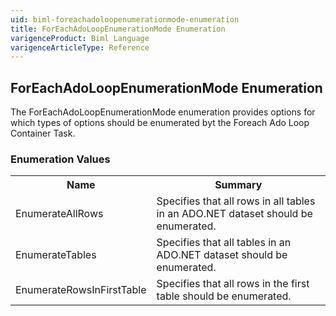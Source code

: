 ```yaml
---
uid: biml-foreachadoloopenumerationmode-enumeration
title: ForEachAdoLoopEnumerationMode Enumeration
varigenceProduct: Biml Language
varigenceArticleType: Reference
---
```


## ForEachAdoLoopEnumerationMode Enumeration<div class="LanguageSummary"><div class ="SummaryItem">The ForEachAdoLoopEnumerationMode enumeration provides options for which types of options should be enumerated byt the Foreach Ado Loop Container Task.</div></div><div class="EnumValueGroup">### Enumeration Values<table id="EnumValue" class="MemberList"><tbody><tr><th class="MemberNameColumnHeader">Name</th><th class="MemberSummaryColumnHeader">Summary</th></tr><tr class="cd0"><td class="MemberName">EnumerateAllRows</td><td class="MemberSummary"><div class ="SummaryItem">Specifies that all rows in all tables in an ADO.NET dataset should be enumerated.</div> </td></tr><tr class="cd1"><td class="MemberName">EnumerateTables</td><td class="MemberSummary"><div class ="SummaryItem">Specifies that all tables in an ADO.NET dataset should be enumerated.</div> </td></tr><tr class="cd0"><td class="MemberName">EnumerateRowsInFirstTable</td><td class="MemberSummary"><div class ="SummaryItem">Specifies that all rows in the first table should be enumerated.</div> </td></tr></tbody></table></div>